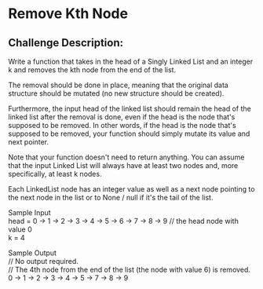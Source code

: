 # Remove Kth Node


## Challenge Description:

Write a function that takes in the head of a Singly Linked List and an integer k and removes the kth node from the end of the list.  

The removal should be done in place, meaning that the original data structure should be mutated (no new structure should be created).  

Furthermore, the input head of the linked list should remain the head of the linked list after the removal is done, even if the head is the node that's supposed to be removed. In other words, if the head is the node that's supposed to be removed, your function should simply mutate its value and next pointer.  

Note that your function doesn't need to return anything.
You can assume that the input Linked List will always have at least two nodes and, more specifically, at least k nodes.  

Each LinkedList node has an integer value as well as a next node pointing to the next node in the list or to None / null if it's the tail of the list.  

Sample Input  
head = 0 -> 1 -> 2 -> 3 -> 4 -> 5 -> 6 -> 7 -> 8 -> 9 // the head node with value 0  
k = 4  

Sample Output  
// No output required.  
// The 4th node from the end of the list (the node with value 6) is removed.  
0 -> 1 -> 2 -> 3 -> 4 -> 5 -> 7 -> 8 -> 9  

